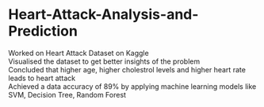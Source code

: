 # Heart-Attack-Analysis-and-Prediction
Worked on Heart Attack Dataset on Kaggle<br>
Visualised the dataset to get better insights of the problem<br>
Concluded that higher age, higher cholestrol levels and higher heart rate leads to heart attack<br>
Achieved a data accuracy of 89% by applying machine learning models like SVM, Decision Tree, Random Forest
